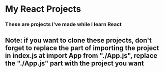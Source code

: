 # My React Projects
### These are projects I've made while I learn React

## Note: if you want to clone these projects, don't forget to replace the part of importing the project in index.js at import App from "./App.js", replace the "./App.js" part with the project you want
